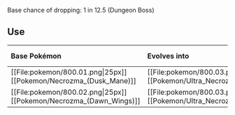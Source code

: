 Base chance of dropping: 1 in 12.5 (Dungeon Boss)

## Use
Base Pokémon |Evolves into |Available in
:---|:---|:---
[[File:pokemon/800.01.png\|25px]] [[Pokemon/Necrozma_(Dusk_Mane)]] | [[File:pokemon/800.03.png\|25px]] [[Pokemon/Ultra_Necrozma]] |Alola onward
[[File:pokemon/800.02.png\|25px]] [[Pokemon/Necrozma_(Dawn_Wings)]] | [[File:pokemon/800.03.png\|25px]] [[Pokemon/Ultra_Necrozma]] |Alola onward